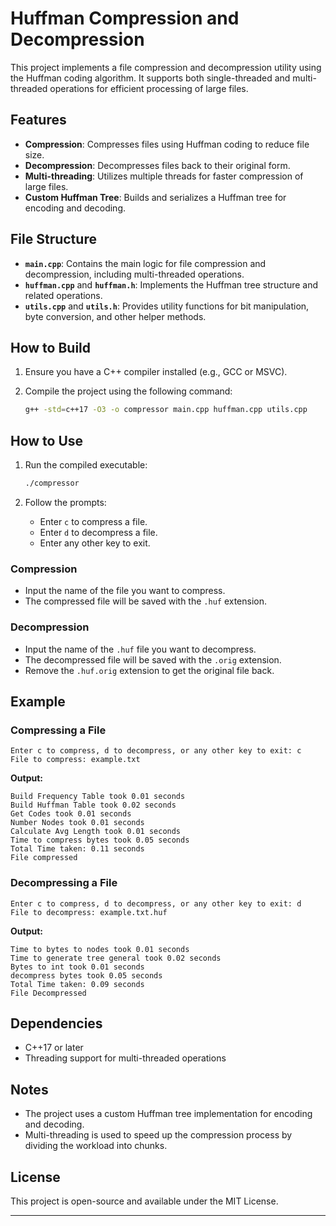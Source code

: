 # Huffman Compression and Decompression

This project implements a file compression and decompression utility using the Huffman coding algorithm. It supports both single-threaded and multi-threaded operations for efficient processing of large files.

## Features

* **Compression**: Compresses files using Huffman coding to reduce file size.
* **Decompression**: Decompresses files back to their original form.
* **Multi-threading**: Utilizes multiple threads for faster compression of large files.
* **Custom Huffman Tree**: Builds and serializes a Huffman tree for encoding and decoding.

## File Structure

* **`main.cpp`**: Contains the main logic for file compression and decompression, including multi-threaded operations.
* **`huffman.cpp`** and **`huffman.h`**: Implements the Huffman tree structure and related operations.
* **`utils.cpp`** and **`utils.h`**: Provides utility functions for bit manipulation, byte conversion, and other helper methods.

## How to Build

1. Ensure you have a C++ compiler installed (e.g., GCC or MSVC).
2. Compile the project using the following command:

   ```bash
   g++ -std=c++17 -O3 -o compressor main.cpp huffman.cpp utils.cpp
   ```

## How to Use

1. Run the compiled executable:

   ```bash
   ./compressor
   ```

2. Follow the prompts:

   * Enter `c` to compress a file.
   * Enter `d` to decompress a file.
   * Enter any other key to exit.

### Compression

* Input the name of the file you want to compress.
* The compressed file will be saved with the `.huf` extension.

### Decompression

* Input the name of the `.huf` file you want to decompress.
* The decompressed file will be saved with the `.orig` extension.
* Remove the `.huf.orig` extension to get the original file back.

## Example

### Compressing a File

```text
Enter c to compress, d to decompress, or any other key to exit: c
File to compress: example.txt
```

**Output:**

```text
Build Frequency Table took 0.01 seconds
Build Huffman Table took 0.02 seconds
Get Codes took 0.01 seconds
Number Nodes took 0.01 seconds
Calculate Avg Length took 0.01 seconds
Time to compress bytes took 0.05 seconds
Total Time taken: 0.11 seconds
File compressed
```

### Decompressing a File

```text
Enter c to compress, d to decompress, or any other key to exit: d
File to decompress: example.txt.huf
```

**Output:**

```text
Time to bytes to nodes took 0.01 seconds
Time to generate tree general took 0.02 seconds
Bytes to int took 0.01 seconds
decompress bytes took 0.05 seconds
Total Time taken: 0.09 seconds
File Decompressed
```

## Dependencies

* C++17 or later
* Threading support for multi-threaded operations

## Notes

* The project uses a custom Huffman tree implementation for encoding and decoding.
* Multi-threading is used to speed up the compression process by dividing the workload into chunks.

## License

This project is open-source and available under the MIT License.

---
